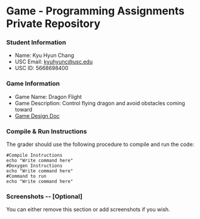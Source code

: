 # Game - Programming Assignments Private Repository
### Student Information
  + Name: Kyu Hyun Chang
  + USC Email: kyuhyunc@usc.edu
  + USC ID: 5668698400

### Game Information
  + Game Name: Dragon Flight
  + Game Description: Control flying dragon and avoid obstacles coming toward
  + [Game Design Doc](GameDesignDoc.md)


### Compile & Run Instructions
The grader should use the following procedure to compile and run the code:
```shell
#Compile Instructions
echo "Write command here"
#Doxygen Instructions
echo "Write command here"
#Command to run
echo "Write command here"
```

### Screenshots -- [Optional]
You can either remove this section or add screenshots if you wish.
